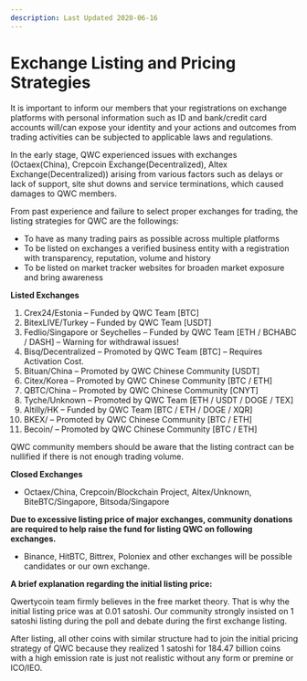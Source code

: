 ```yaml
---
description: Last Updated 2020-06-16
---
```


# Exchange Listing and Pricing Strategies

It is important to inform our members that your registrations on exchange platforms with personal information such as ID and bank/credit card accounts will/can expose your identity and your actions and outcomes from trading activities can be subjected to applicable laws and regulations.

In the early stage, QWC experienced issues with exchanges \(Octaex\(China\), Crepcoin Exchange\(Decentralized\), Altex Exchange\(Decentralized\)\) arising from various factors such as delays or lack of support, site shut downs and service terminations, which caused damages to QWC members.

From past experience and failure to select proper exchanges for trading, the listing strategies for QWC are the followings:

* To have as many trading pairs as possible across multiple platforms
* To be listed on exchanges a verified business entity with a registration with transparency, reputation, volume and history
* To be listed on market tracker websites for broaden market exposure and bring awareness

**Listed Exchanges**

1. Crex24/Estonia – Funded by QWC Team \[BTC\]
2. BitexLIVE/Turkey – Funded by QWC Team \[USDT\]
3. Fedlio/Singapore or Seychelles – Funded by QWC Team \[ETH / BCHABC / DASH\] – Warning for withdrawal issues!
4. Bisq/Decentralized – Promoted by QWC Team \[BTC\] – Requires Activation Cost.
5. Bituan/China – Promoted by QWC Chinese Community \[USDT\]
6. Citex/Korea – Promoted by QWC Chinese Community \[BTC / ETH\]
7. QBTC/China – Promoted by QWC Chinese Community \[CNYT\]
8. Tyche/Unknown – Promoted by QWC Team \[ETH / USDT / DOGE / TEX\]
9. Altilly/HK – Funded by QWC Team \[BTC / ETH / DOGE / XQR\]
10. BKEX/ – Promoted by QWC Chinese Community \[BTC / ETH\]
11. Becoin/ – Promoted by QWC Chinese Community \[BTC / ETH\]

QWC community members should be aware that the listing contract can be nullified if there is not enough trading volume.

**Closed Exchanges**

* Octaex/China, Crepcoin/Blockchain Project, Altex/Unknown, BiteBTC/Singapore, Bitsoda/Singapore

**Due to excessive listing price of major exchanges, community donations are required to help raise the fund for listing QWC on following exchanges.**

* Binance, HitBTC, Bittrex, Poloniex and other exchanges will be possible candidates or our own exchange.

**A brief explanation regarding the initial listing price:**

Qwertycoin team firmly believes in the free market theory. That is why the initial listing price was at 0.01 satoshi. Our community strongly insisted on 1 satoshi listing during the poll and debate during the first exchange listing.

After listing, all other coins with similar structure had to join the initial pricing strategy of QWC because they realized 1 satoshi for 184.47 billion coins with a high emission rate is just not realistic without any form or premine or ICO/IEO.

